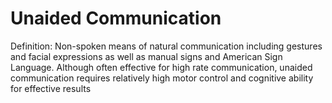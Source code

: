 # Unaided Communication

Definition: Non-spoken means of natural communication including gestures and facial expressions as well as manual signs and American Sign Language. Although often effective for high rate communication, unaided communication requires relatively high motor control and cognitive ability for effective results